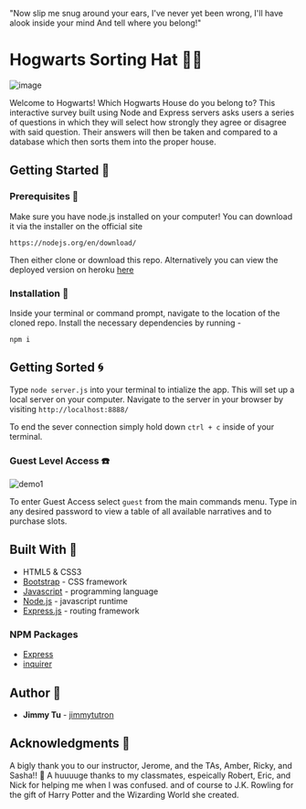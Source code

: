 "Now slip me snug around your ears,
I've never yet been wrong,
I'll have alook inside your mind 
And tell where you belong!"

# Hogwarts Sorting Hat  :european_castle::sparkles:

![image](https://i.gyazo.com/c4f29433e8b1322a9703fc70ac7de0a3.jpg)

Welcome to Hogwarts! Which Hogwarts House do you belong to? This interactive survey built using Node and Express servers asks users a series of questions in which they will select how strongly they agree or disagree with said question. Their answers will then be taken and compared to a database which then sorts them into the proper house. 

## Getting Started :floppy_disk:

### Prerequisites :open_file_folder:
Make sure you have node.js installed on your computer! You can download it via the installer on the official site
```
https://nodejs.org/en/download/
```

Then either clone or download this repo. Alternatively you can view the deployed version on heroku [here](https://still-scrubland-73712.herokuapp.com/)

### Installation :file_folder:
Inside your terminal or command prompt, navigate to the location of the cloned repo. Install the necessary dependencies by running - 
```
npm i
```

## Getting Sorted :cyclone:

Type `node server.js` into your terminal to intialize the app. This will set up a local server on your computer. Navigate to the server in your browser by visiting `http://localhost:8888/`

To end the sever connection simply hold down `ctrl + c` inside of your terminal.

### Guest Level Access :telephone:
![demo1](gifs/demo1.gif)

To enter Guest Access select `guest` from the main commands menu. Type in any desired password to view a table of all available narratives and to purchase slots.


## Built With :crescent_moon:
* HTML5 & CSS3
* [Bootstrap](https://getbootstrap.com/) - CSS framework
* [Javascript](https://www.javascript.com/) - programming language
* [Node.js](https://nodejs.org/en/) - javascript runtime
* [Express.js](https://expressjs.com/) - routing framework

### NPM Packages
* [Express](https://www.npmjs.com/package/express)
* [inquirer](https://www.npmjs.com/package/body-parser)

## Author :key:
* **Jimmy Tu** - [jimmytutron](https://github.com/jimmytutron)


## Acknowledgments :pray:
A bigly thank you to our instructor, Jerome, and the TAs, Amber, Ricky, and Sasha!!  :grimacing:
A huuuuge thanks to my classmates, espeically Robert, Eric, and Nick for helping me when I was confused.
and of course to J.K. Rowling for the gift of Harry Potter and the Wizarding World she created.